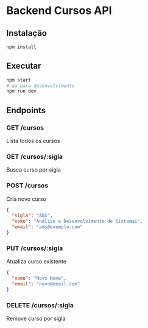 # Backend Cursos API

## Instalação
```bash
npm install
```

## Executar
```bash
npm start
# ou para desenvolvimento
npm run dev
```

## Endpoints

### GET /cursos
Lista todos os cursos

### GET /cursos/:sigla
Busca curso por sigla

### POST /cursos
Cria novo curso
```json
{
  "sigla": "ADS",
  "nome": "Análise e Desenvolvimento de Sistemas",
  "email": "ads@exemplo.com"
}
```

### PUT /cursos/:sigla
Atualiza curso existente
```json
{
  "nome": "Novo Nome",
  "email": "novo@email.com"
}
```

### DELETE /cursos/:sigla
Remove curso por sigla
